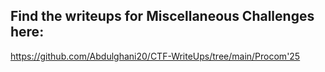 ## Find the writeups for Miscellaneous Challenges here:

https://github.com/Abdulghani20/CTF-WriteUps/tree/main/Procom'25
